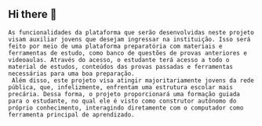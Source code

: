 ## Hi there 👋

```
As funcionalidades da plataforma que serão desenvolvidas neste projeto visam auxiliar jovens que desejam ingressar na instituição. Isso será feito por meio de uma plataforma preparatória com materiais e ferramentas de estudo, como banco de questões de provas anteriores e videoaulas. Através do acesso, o estudante terá acesso a todo o material de estudos, conteúdos das provas passadas e ferramentas necessárias para uma boa preparação.
 Além disso, este projeto visa atingir majoritariamente jovens da rede pública, que, infelizmente, enfrentam uma estrutura escolar mais precária. Dessa forma, o projeto proporcionará uma formação guiada para o estudante, no qual ele é visto como construtor autônomo do próprio conhecimento, interagindo diretamente com o computador como ferramenta principal de aprendizado.
```
<!--

**Here are some ideas to get you started:**


🌈 Contribution guidelines - how can the community get involved?
👩‍💻 Useful resources - where can the community find your docs? Is there anything else the community should know?
🍿 Fun facts - what does your team eat for breakfast?
🧙 Remember, you can do mighty things with the power of [Markdown](https://docs.github.com/github/writing-on-github/getting-started-with-writing-and-formatting-on-github/basic-writing-and-formatting-syntax)
-->
